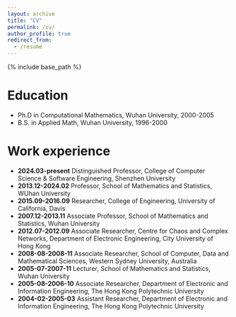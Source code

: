 ```yaml
---
layout: archive
title: "CV"
permalink: /cv/
author_profile: true
redirect_from:
  - /resume
---
```


{% include base_path %}

Education
======
* Ph.D in Computational Mathematics, Wuhan University, 2000-2005
* B.S. in Applied Math, Wuhan University, 1996-2000

Work experience
======
* **2024.03-present** Distinguished Professor, College of Computer Science & Software Engineering, Shenzhen University
* **2013.12-2024.02** Professor, School of Mathematics and Statistics, WUhan University
* **2015.09-2016.09** Researcher, College of Engineering, University of California, Davis
* **2007.12-2013.11** Associate Professor, School of Mathematics and Statistics, Wuhan University
* **2012.07-2012.09** Associate Researcher, Centre for Chaos and Complex Networks, Department of Electronic Engineering, City University of Hong Kong
* **2008-08-2008-11** Associate Researcher, School of Computer, Data and Mathematical Sciences, Western Sydney University, Australia
* **2005-07-2007-11** Lecturer, School of Mathematics and Statistics, Wuhan University
* **2005-08-2006-10** Associate Researcher, Department of Electronic and Information Engineering, The Hong Kong Polytechnic University
* **2004-02-2005-03** Assistant Researcher, Department of Electronic and Information Engineering, The Hong Kong Polytechnic University



  
  
